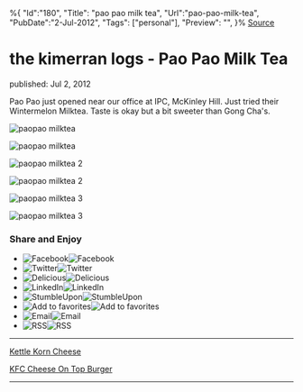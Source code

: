 ﻿%{
    "Id":"180",
    "Title": "pao pao milk tea",
    "Url":"pao-pao-milk-tea",
    "PubDate":"2-Jul-2012",
    "Tags": ["personal"],
    "Preview": "",
}%
[Source](http://markhughneri.com/blog/198/pao-pao-milk-tea/ "Permalink to the kimerran logs - Pao Pao Milk Tea")

# the kimerran logs - Pao Pao Milk Tea

published: Jul 2, 2012

Pao Pao just opened near our office at IPC, McKinley Hill. Just tried their Wintermelon Milktea. Taste is okay but a bit sweeter than Gong Cha's.

![paopao milktea][1]

![paopao milktea][2]

![paopao milktea 2][1]

![paopao milktea 2][3]

![paopao milktea 3][1]

![paopao milktea 3][4]

### Share and Enjoy

* ![Facebook][1]![Facebook][5]
* ![Twitter][1]![Twitter][5]
* ![Delicious][1]![Delicious][5]
* ![LinkedIn][1]![LinkedIn][5]
* ![StumbleUpon][1]![StumbleUpon][5]
* ![Add to favorites][1]![Add to favorites][5]
* ![Email][1]![Email][5]
* ![RSS][1]![RSS][5]

* * *

[Kettle Korn Cheese][6]

[KFC Cheese On Top Burger][7]

* * *

[1]: http://markhughneri.com/blog/assets/loading.gif
[2]: http://spicykendi.comx.ph/files/2012/07/paopao-milktea-.jpg
[3]: http://spicykendi.comx.ph/files/2012/07/paopao-milktea-2.jpg
[4]: http://spicykendi.comx.ph/files/2012/07/paopao-milktea-3.jpg
[5]: http://markhughneri.com/blog/wp-content/plugins/wp-socializer/public/social-icons/wp-socializer-sprite-mask-16px.gif
[6]: http://markhughneri.com/blog/207/kettle-korn-cheese/
[7]: http://markhughneri.com/blog/211/kfc-cheese-on-top-burger/
